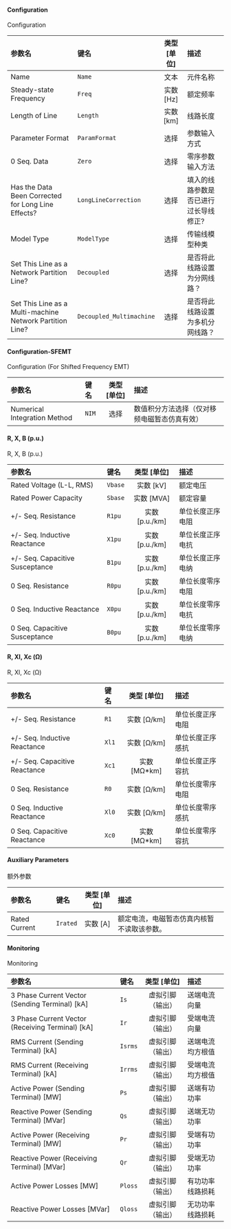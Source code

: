 <!--
DO NOT EDIT THIS FILE DIRECTLY.
This file is generated by tools/comp-docs.js.
All changes will be overwritten by regeneration.
-->

<slot class="model-parameters">

#### Configuration

Configuration

| 参数名 | 键名 | 类型 [单位] | 描述 |
|:------ |:---- |:-----------:|:---- |
| Name | `Name` | 文本 | 元件名称 |
| Steady\-state Frequency | `Freq` | 实数 [Hz] | 额定频率 |
| Length of Line | `Length` | 实数 [km] | 线路长度 |
| Parameter Format | `ParamFormat` | 选择 | 参数输入方式 |
| 0 Seq\. Data | `Zero` | 选择 | 零序参数输入方法 |
| Has the Data Been Corrected for Long Line Effects? | `LongLineCorrection` | 选择 | 填入的线路参数是否已进行过长导线修正? |
| Model Type | `ModelType` | 选择 | 传输线模型种类 |
| Set This Line as a Network Partition Line? | `Decoupled` | 选择 | 是否将此线路设置为分网线路？ |
| Set This Line as a Multi\-machine Network Partition Line? | `Decoupled_Multimachine` | 选择 | 是否将此线路设置为多机分网线路？ |

#### Configuration\-SFEMT

Configuration (For Shifted Frequency EMT)

| 参数名 | 键名 | 类型 [单位] | 描述 |
|:------ |:---- |:-----------:|:---- |
| Numerical Integration Method | `NIM` | 选择 | 数值积分方法选择（仅对移频电磁暂态仿真有效） |

#### R, X, B \(p\.u\.\)

R, X, B (p.u.)

| 参数名 | 键名 | 类型 [单位] | 描述 |
|:------ |:---- |:-----------:|:---- |
| Rated Voltage \(L\-L, RMS\) | `Vbase` | 实数 [kV] | 额定电压 |
| Rated Power Capacity | `Sbase` | 实数 [MVA] | 额定容量 |
| \+/\- Seq\. Resistance | `R1pu` | 实数 [p\.u\./km] | 单位长度正序电阻 |
| \+/\- Seq\. Inductive Reactance | `X1pu` | 实数 [p\.u\./km] | 单位长度正序电抗 |
| \+/\- Seq\. Capacitive Susceptance | `B1pu` | 实数 [p\.u\./km] | 单位长度正序电纳 |
| 0 Seq\. Resistance | `R0pu` | 实数 [p\.u\./km] | 单位长度零序电阻 |
| 0 Seq\. Inductive Reactance | `X0pu` | 实数 [p\.u\./km] | 单位长度零序电抗 |
| 0 Seq\. Capacitive Susceptance | `B0pu` | 实数 [p\.u\./km] | 单位长度零序电纳 |

#### R, Xl, Xc \(Ω\)

R, Xl, Xc (Ω)

| 参数名 | 键名 | 类型 [单位] | 描述 |
|:------ |:---- |:-----------:|:---- |
| \+/\- Seq\. Resistance | `R1` | 实数 [Ω/km] | 单位长度正序电阻 |
| \+/\- Seq\. Inductive Reactance | `Xl1` | 实数 [Ω/km] | 单位长度正序感抗 |
| \+/\- Seq\. Capacitive Reactance | `Xc1` | 实数 [MΩ\*km] | 单位长度正序容抗 |
| 0 Seq\. Resistance | `R0` | 实数 [Ω/km] | 单位长度零序电阻 |
| 0 Seq\. Inductive Reactance | `Xl0` | 实数 [Ω/km] | 单位长度零序感抗 |
| 0 Seq\. Capacitive Reactance | `Xc0` | 实数 [MΩ\*km] | 单位长度零序容抗 |

#### Auxiliary Parameters

额外参数

| 参数名 | 键名 | 类型 [单位] | 描述 |
|:------ |:---- |:-----------:|:---- |
| Rated Current | `Irated` | 实数 [A] | 额定电流，电磁暂态仿真内核暂不读取该参数。 |

#### Monitoring

Monitoring

| 参数名 | 键名 | 类型 [单位] | 描述 |
|:------ |:---- |:-----------:|:---- |
| 3 Phase Current Vector \(Sending Terminal\) \[kA\] | `Is` | 虚拟引脚（输出） | 送端电流向量 |
| 3 Phase Current Vector \(Receiving Terminal\) \[kA\] | `Ir` | 虚拟引脚（输出） | 受端电流向量 |
| RMS Current \(Sending Terminal\) \[kA\] | `Isrms` | 虚拟引脚（输出） | 送端电流均方根值 |
| RMS Current \(Receiving Terminal\) \[kA\] | `Irrms` | 虚拟引脚（输出） | 受端电流均方根值 |
| Active Power \(Sending Terminal\) \[MW\] | `Ps` | 虚拟引脚（输出） | 送端有功功率 |
| Reactive Power \(Sending Terminal\) \[MVar\] | `Qs` | 虚拟引脚（输出） | 送端无功功率 |
| Active Power \(Receiving Terminal\) \[MW\] | `Pr` | 虚拟引脚（输出） | 受端有功功率 |
| Reactive Power \(Receiving Terminal\) \[MVar\] | `Qr` | 虚拟引脚（输出） | 受端无功功率 |
| Active Power Losses \[MW\] | `Ploss` | 虚拟引脚（输出） | 有功功率线路损耗 |
| Reactive Power Losses \[MVar\] | `Qloss` | 虚拟引脚（输出） | 无功功率线路损耗 |


</slot>

